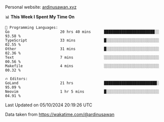 Personal website: [ardinusawan.xyz](https://ardinusawan.xyz)

<!--START_SECTION:waka-->
📊 **This Week I Spent My Time On** 

```text
💬 Programming Languages: 
Go                       20 hrs 40 mins      ███████████████████████░░   93.58 % 
TypeScript               33 mins             █░░░░░░░░░░░░░░░░░░░░░░░░   02.55 % 
Other                    31 mins             █░░░░░░░░░░░░░░░░░░░░░░░░   02.36 % 
Text                     7 mins              ░░░░░░░░░░░░░░░░░░░░░░░░░   00.56 % 
Makefile                 4 mins              ░░░░░░░░░░░░░░░░░░░░░░░░░   00.32 % 

🔥 Editors: 
GoLand                   21 hrs              ████████████████████████░   95.09 % 
Neovim                   1 hr 5 mins         █░░░░░░░░░░░░░░░░░░░░░░░░   04.91 % 
```


 Last Updated on 05/10/2024 20:19:26 UTC
<!--END_SECTION:waka-->
Data taken from https://wakatime.com/@ardinusawan

